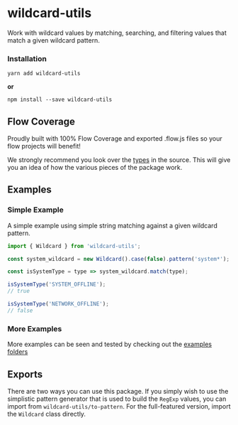 # wildcard-utils

Work with wildcard values by matching, searching, and filtering values that
match a given wildcard pattern.

### Installation

```
yarn add wildcard-utils
```

**or**

```
npm install --save wildcard-utils
```

## Flow Coverage

Proudly built with 100% Flow Coverage and exported .flow.js files so your flow
projects will benefit!

We strongly recommend you look over the
[types](https://github.com/Dash-OS/wildcard-utils/tree/master/src/types.js) in
the source. This will give you an idea of how the various pieces of the package
work.

## Examples

### Simple Example

A simple example using simple string matching against a given wildcard pattern.

```js
import { Wildcard } from 'wildcard-utils';

const system_wildcard = new Wildcard().case(false).pattern('system*');

const isSystemType = type => system_wildcard.match(type);

isSystemType('SYSTEM_OFFLINE');
// true

isSystemType('NETWORK_OFFLINE');
// false
```

### More Examples

More examples can be seen and tested by checking out the
[examples folders](https://github.com/Dash-OS/wildcard-utils/tree/master/examples)

## Exports

There are two ways you can use this package. If you simply wish to use the
simplistic pattern generator that is used to build the `RegExp` values, you can
import from `wildcard-utils/to-pattern`. For the full-featured version, import
the `Wildcard` class directly.
